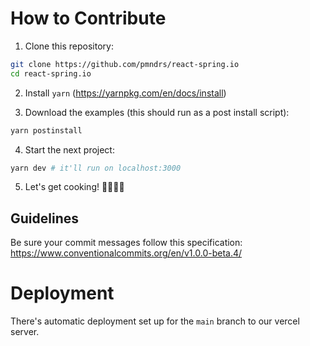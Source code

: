 # How to Contribute

1. Clone this repository:

```sh
git clone https://github.com/pmndrs/react-spring.io
cd react-spring.io
```

2. Install `yarn` (https://yarnpkg.com/en/docs/install)

3. Download the examples (this should run as a post install script):

```sh
yarn postinstall
```

4. Start the next project:

```sh
yarn dev # it'll run on localhost:3000
```

5. Let's get cooking! 👨🏻‍🍳🥓

## Guidelines

Be sure your commit messages follow this specification: https://www.conventionalcommits.org/en/v1.0.0-beta.4/

# Deployment

There's automatic deployment set up for the `main` branch to our vercel server.
